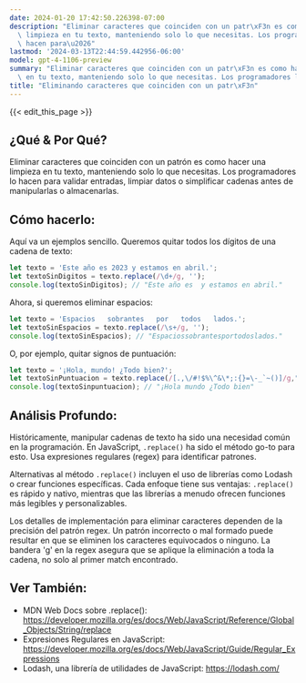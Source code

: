```yaml
---
date: 2024-01-20 17:42:50.226398-07:00
description: "Eliminar caracteres que coinciden con un patr\xF3n es como hacer una\
  \ limpieza en tu texto, manteniendo solo lo que necesitas. Los programadores lo\
  \ hacen para\u2026"
lastmod: '2024-03-13T22:44:59.442956-06:00'
model: gpt-4-1106-preview
summary: "Eliminar caracteres que coinciden con un patr\xF3n es como hacer una limpieza\
  \ en tu texto, manteniendo solo lo que necesitas. Los programadores lo hacen para\u2026"
title: "Eliminando caracteres que coinciden con un patr\xF3n"
---
```


{{< edit_this_page >}}

## ¿Qué & Por Qué?

Eliminar caracteres que coinciden con un patrón es como hacer una limpieza en tu texto, manteniendo solo lo que necesitas. Los programadores lo hacen para validar entradas, limpiar datos o simplificar cadenas antes de manipularlas o almacenarlas.

## Cómo hacerlo:

Aquí va un ejemplos sencillo. Queremos quitar todos los dígitos de una cadena de texto:

```javascript
let texto = 'Este año es 2023 y estamos en abril.';
let textoSinDigitos = texto.replace(/\d+/g, '');
console.log(textoSinDigitos); // "Este año es  y estamos en abril."
```

Ahora, si queremos eliminar espacios:

```javascript
let texto = 'Espacios   sobrantes   por   todos   lados.';
let textoSinEspacios = texto.replace(/\s+/g, '');
console.log(textoSinEspacios); // "Espaciossobrantesportodoslados."
```

O, por ejemplo, quitar signos de puntuación:

```javascript
let texto = '¡Hola, mundo! ¿Todo bien?';
let textoSinPuntuacion = texto.replace(/[.,\/#!$%\^&\*;:{}=\-_`~()]/g,"");
console.log(textoSinpuntuacion); // "¡Hola mundo ¿Todo bien"
```

## Análisis Profundo:

Históricamente, manipular cadenas de texto ha sido una necesidad común en la programación. En JavaScript, `.replace()` ha sido el método go-to para esto. Usa expresiones regulares (regex) para identificar patrones. 

Alternativas al método `.replace()` incluyen el uso de librerías como Lodash o crear funciones específicas. Cada enfoque tiene sus ventajas: `.replace()` es rápido y nativo, mientras que las librerías a menudo ofrecen funciones más legibles y personalizables.

Los detalles de implementación para eliminar caracteres dependen de la precisión del patrón regex. Un patrón incorrecto o mal formado puede resultar en que se eliminen los caracteres equivocados o ninguno. La bandera 'g' en la regex asegura que se aplique la eliminación a toda la cadena, no solo al primer match encontrado.

## Ver También:

- MDN Web Docs sobre .replace(): https://developer.mozilla.org/es/docs/Web/JavaScript/Reference/Global_Objects/String/replace
- Expresiones Regulares en JavaScript: https://developer.mozilla.org/es/docs/Web/JavaScript/Guide/Regular_Expressions
- Lodash, una librería de utilidades de JavaScript: https://lodash.com/
